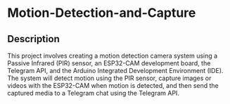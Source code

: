 # Motion-Detection-and-Capture
## Description
This project involves creating a motion detection camera system using a Passive Infrared (PIR) sensor, an ESP32-CAM development board, the Telegram API, and the Arduino Integrated Development Environment (IDE). The system will detect motion using the PIR sensor, capture images or videos with the ESP32-CAM when motion is detected, and then send the captured media to a Telegram chat using the Telegram API.
